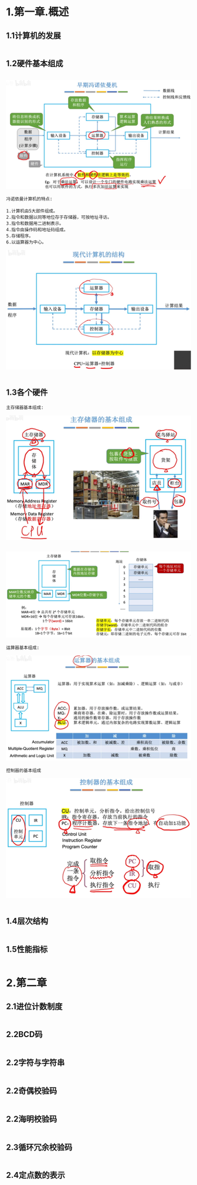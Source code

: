 # 1.第一章.概述

## 1.1计算机的发展

```

```



## 1.2硬件基本组成

```

```

![冯诺依曼机](计算机组成原理_pic/1.冯诺依曼机.jpg)

```
冯诺依曼计算机的特点:

1.计算机由5大部件组成。
2.指令和数据以同等地位存于存储器，可按地址寻访。
3.指令和数据用二进制表示。
4.指令由操作码和地址码组成。
5.存储程序。
6.以运算器为中心。
```

![现代计算机结构](计算机组成原理_pic/1.现代计算机结构.jpg)

```

```



## 1.3各个硬件

```
主存储器基本组成:
```

![主存储器基本组成](计算机组成原理_pic/1.主存储器基本组成.jpg)

```

```

![主存储器_存储体](计算机组成原理_pic/1.主存储器_存储体.jpg)

```
运算器基本组成:
```

![运算器基本组成](计算机组成原理_pic/1.运算器基本组成.jpg)

```
控制器的基本组成
```

![控制器的基本组成](计算机组成原理_pic/1.控制器的基本组成.jpg)

```

```



## 1.4层次结构

```

```



## 1.5性能指标

```

```





# 2.第二章

## 2.1进位计数制度

```

```



## 2.2BCD码

```

```



## 2.2字符与字符串

```

```



## 2.2奇偶校验码

```

```



## 2.2海明校验码

```

```



## 2.3循环冗余校验码

```

```



## 2.4定点数的表示

```

```

